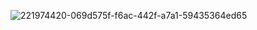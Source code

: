 ![221974420-069d575f-f6ac-442f-a7a1-59435364ed65](https://user-images.githubusercontent.com/35975332/221978796-e3fcca0c-0bfa-48d6-b1a0-0d74aa783716.png)
